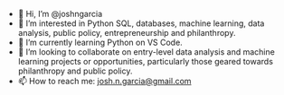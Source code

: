 - 👋 Hi, I’m @joshngarcia
- 👀 I’m interested in Python SQL, databases, machine learning, data analysis, public policy, entrepreneurship and philanthropy.
- 🌱 I’m currently learning Python on VS Code.
- 💞️ I’m looking to collaborate on entry-level data analysis and machine learning projects or opportunities, particularly those geared towards philanthropy and public policy.
- 📫 How to reach me: josh.n.garcia@gmail.com

<!---
joshngarcia/joshngarcia is a ✨ special ✨ repository because its `README.md` (this file) appears on your GitHub profile.
You can click the Preview link to take a look at your changes.
--->
